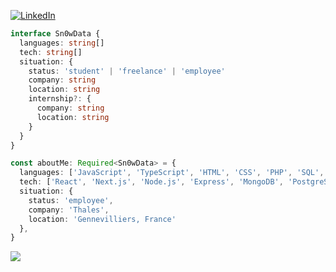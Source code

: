 [![LinkedIn](https://img.shields.io/badge/LinkedIn-%230077B5.svg?logo=linkedin&logoColor=white)](https://linkedin.com/in/clement-ozor)

```typescript
interface Sn0wData {
  languages: string[]
  tech: string[]
  situation: {
    status: 'student' | 'freelance' | 'employee'
    company: string
    location: string
    internship?: {
      company: string
      location: string
    }
  }
}

const aboutMe: Required<Sn0wData> = {
  languages: ['JavaScript', 'TypeScript', 'HTML', 'CSS', 'PHP', 'SQL', 'C', 'C++', 'Python'],
  tech: ['React', 'Next.js', 'Node.js', 'Express', 'MongoDB', 'PostgreSQL', 'Git', 'Prisma', 'Shadcn UI', 'TailwindCSS'],
  situation: {
    status: 'employee',
    company: 'Thales',
    location: 'Gennevilliers, France'
  },
}
```

![](https://github-readme-stats.vercel.app/api?username=Sn00ww&theme=dark&hide_border=false&include_all_commits=false&count_private=false)<br/>
